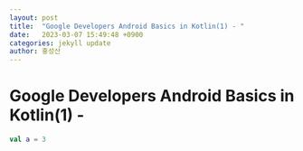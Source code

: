 ```yaml
---
layout: post
title:  "Google Developers Android Basics in Kotlin(1) - "
date:   2023-03-07 15:49:48 +0900
categories: jekyll update
author: 홍성산
---
```

Google Developers Android Basics in Kotlin(1) -
===


```kotlin
val a = 3
```
